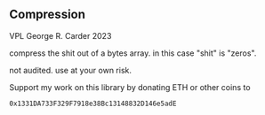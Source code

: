 ## Compression

VPL George R. Carder 2023

compress the shit out of a bytes array. in this case "shit" is "zeros".

not audited. use at your own risk.

Support my work on this library by donating ETH or other coins to

`0x1331DA733F329F7918e38Bc13148832D146e5adE`
